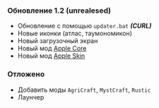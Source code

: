 ### Обновление 1.2 (unrealesed)
* Обновление с помощью ``updater.bat`` ***(CURL)***
* Новые иконки (атлас, таумономикон)
* Новый загрузочный экран
* Новый мод [Apple Core](https://minecraft.curseforge.com/projects/applecore)
* Новый мод [Apple Skin](https://minecraft.curseforge.com/projects/appleskin)

### Отложено
* Добавить моды `AgriCraft`, `MystCraft`, `Rustic`
* Лаунчер